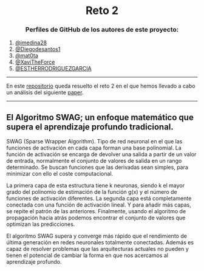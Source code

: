 <h1 align="center">Reto 2</h1>

<h3 align="center">Perfiles de GitHub de los autores de este proyecto:</h3>

1. [@jmedina28](https://github.com/jmedina28)
2. [@Diegodesantos1](https://github.com/Diegodesantos1)
3. [@mat0ta](https://github.com/mat0ta)
4. [@XaviTheForce](https://github.com/Xavitheforce)
5. [@ESTHERRODRIGUEZGARCIA](https://github.com/ESTHERRODRIGUEZGARCIA)

---
En este [repositorio](https://github.com/jmedina28/Reto2) queda resuelto el reto 2 en el que hemos llevado a cabo un análisis del siguiente [paper](https://arxiv.org/pdf/1811.11813.pdf).
***

## El Algoritmo SWAG; un enfoque matemático que supera el aprendizaje profundo tradicional. 

SWAG (Sparse Wrapper Algorithm). Tipo de red neuronal en el que las funciones de activación en cada capa forman una base polinomial. La función de activación se encarga de devolver una salida a partir de un valor de entrada, normalmente el conjunto de valores de salida en un rango determinado. 
Se buscan funciones que las derivadas sean simples, para minimizar con ello el coste computacional.

La primera capa de esta estructura tiene k neuronas, siendo k el mayor grado del polinomio de estimación de la función g(x) y el número de funciones de activación diferentes. La segunda capa está completamente conectada con una función de activación lineal. Y para añadir más capas, se repite el patrón de las anteriores. 
Finalmente, usando el algoritmo de propagación hacia atrás podemos encontrar el conjunto de valores que optimizan las predicciones.

El algoritmo SWAG supera y converge más rápido que el rendimiento de última generación en redes neuronales totalmente conectadas. Además es capaz de resolver problemas que las arquitecturas actuales no pueden y tienen el potencial de cambiar la forma en  que nos acercamos al aprendizaje profundo. 


